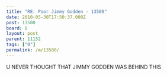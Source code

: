 ```yaml
---
title: "RE: Poor Jimmy Godden - 13500"
date: 2010-05-30T17:50:37.000Z
post: 13500
board: 8
layout: post
parent: 11152
tags: ["0"]
permalink: /m/13500/
---
```

U NEVER THOUGHT THAT JIMMY GODDEN WAS BEHIND THIS
